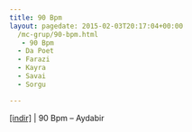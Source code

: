 ```yaml
---
title: 90 Bpm
layout: pagedate: 2015-02-03T20:17:04+00:00
  /mc-grup/90-bpm.html
   - 90 Bpm
  - Da Poet
  - Farazi
  - Kayra
  - Savai
  - Sorgu

---
```

<a href="https://cloud.mail.ru/public/811b958e0ea2/90Bpm%20-%20Aydabir%20Proje" target="_blank">[indir]</a> | 90 Bpm &#8211; Aydabir